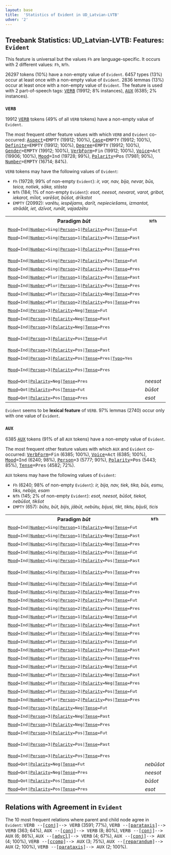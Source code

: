 ```yaml
---
layout: base
title:  'Statistics of Evident in UD_Latvian-LVTB'
udver: '2'
---
```


## Treebank Statistics: UD_Latvian-LVTB: Features: `Evident`

This feature is universal but the values `Fh` are language-specific.
It occurs with 2 different values: `Fh`, `Nfh`.

26297 tokens (10%) have a non-empty value of `Evident`.
6457 types (13%) occur at least once with a non-empty value of `Evident`.
2836 lemmas (13%) occur at least once with a non-empty value of `Evident`.
The feature is used with 2 part-of-speech tags: <tt><a href="lv_lvtb-pos-VERB.html">VERB</a></tt> (19912; 8% instances), <tt><a href="lv_lvtb-pos-AUX.html">AUX</a></tt> (6385; 2% instances).

### `VERB`

19912 <tt><a href="lv_lvtb-pos-VERB.html">VERB</a></tt> tokens (49% of all `VERB` tokens) have a non-empty value of `Evident`.

The most frequent other feature values with which `VERB` and `Evident` co-occurred: <tt><a href="lv_lvtb-feat-Aspect.html">Aspect</a></tt><tt>=EMPTY</tt> (19912; 100%), <tt><a href="lv_lvtb-feat-Case.html">Case</a></tt><tt>=EMPTY</tt> (19912; 100%), <tt><a href="lv_lvtb-feat-Definite.html">Definite</a></tt><tt>=EMPTY</tt> (19912; 100%), <tt><a href="lv_lvtb-feat-Degree.html">Degree</a></tt><tt>=EMPTY</tt> (19912; 100%), <tt><a href="lv_lvtb-feat-Gender.html">Gender</a></tt><tt>=EMPTY</tt> (19912; 100%), <tt><a href="lv_lvtb-feat-VerbForm.html">VerbForm</a></tt><tt>=Fin</tt> (19912; 100%), <tt><a href="lv_lvtb-feat-Voice.html">Voice</a></tt><tt>=Act</tt> (19906; 100%), <tt><a href="lv_lvtb-feat-Mood.html">Mood</a></tt><tt>=Ind</tt> (19728; 99%), <tt><a href="lv_lvtb-feat-Polarity.html">Polarity</a></tt><tt>=Pos</tt> (17981; 90%), <tt><a href="lv_lvtb-feat-Number.html">Number</a></tt><tt>=EMPTY</tt> (16714; 84%).

`VERB` tokens may have the following values of `Evident`:

* `Fh` (19728; 99% of non-empty `Evident`): <em>ir, var, nav, bija, nevar, būs, teica, notiek, sāka, stāsta</em>
* `Nfh` (184; 1% of non-empty `Evident`): <em>esot, neesot, nevarot, varot, gribot, iekarot, mīlot, varēšot, būšot, drīkstot</em>
* `EMPTY` (20992): <em>varētu, iespējams, darīt, nepieciešams, izmantot, strādāt, iet, dzīvot, runāt, vajadzētu</em>

<table>
  <tr><th>Paradigm <i>būt</i></th><th><tt>Nfh</tt></th><th><tt>Fh</tt></th></tr>
  <tr><td><tt><tt><a href="lv_lvtb-feat-Mood.html">Mood</a></tt><tt>=Ind</tt>|<tt><a href="lv_lvtb-feat-Number.html">Number</a></tt><tt>=Sing</tt>|<tt><a href="lv_lvtb-feat-Person.html">Person</a></tt><tt>=1</tt>|<tt><a href="lv_lvtb-feat-Polarity.html">Polarity</a></tt><tt>=Pos</tt>|<tt><a href="lv_lvtb-feat-Tense.html">Tense</a></tt><tt>=Fut</tt></tt></td><td></td><td><em>būšu</em></td></tr>
  <tr><td><tt><tt><a href="lv_lvtb-feat-Mood.html">Mood</a></tt><tt>=Ind</tt>|<tt><a href="lv_lvtb-feat-Number.html">Number</a></tt><tt>=Sing</tt>|<tt><a href="lv_lvtb-feat-Person.html">Person</a></tt><tt>=1</tt>|<tt><a href="lv_lvtb-feat-Polarity.html">Polarity</a></tt><tt>=Pos</tt>|<tt><a href="lv_lvtb-feat-Tense.html">Tense</a></tt><tt>=Past</tt></tt></td><td></td><td><em>biju</em></td></tr>
  <tr><td><tt><tt><a href="lv_lvtb-feat-Mood.html">Mood</a></tt><tt>=Ind</tt>|<tt><a href="lv_lvtb-feat-Number.html">Number</a></tt><tt>=Sing</tt>|<tt><a href="lv_lvtb-feat-Person.html">Person</a></tt><tt>=1</tt>|<tt><a href="lv_lvtb-feat-Polarity.html">Polarity</a></tt><tt>=Pos</tt>|<tt><a href="lv_lvtb-feat-Tense.html">Tense</a></tt><tt>=Pres</tt></tt></td><td></td><td><em>esmu, esu</em></td></tr>
  <tr><td><tt><tt><a href="lv_lvtb-feat-Mood.html">Mood</a></tt><tt>=Ind</tt>|<tt><a href="lv_lvtb-feat-Number.html">Number</a></tt><tt>=Sing</tt>|<tt><a href="lv_lvtb-feat-Person.html">Person</a></tt><tt>=2</tt>|<tt><a href="lv_lvtb-feat-Polarity.html">Polarity</a></tt><tt>=Pos</tt>|<tt><a href="lv_lvtb-feat-Tense.html">Tense</a></tt><tt>=Fut</tt></tt></td><td></td><td><em>būsi</em></td></tr>
  <tr><td><tt><tt><a href="lv_lvtb-feat-Mood.html">Mood</a></tt><tt>=Ind</tt>|<tt><a href="lv_lvtb-feat-Number.html">Number</a></tt><tt>=Sing</tt>|<tt><a href="lv_lvtb-feat-Person.html">Person</a></tt><tt>=2</tt>|<tt><a href="lv_lvtb-feat-Polarity.html">Polarity</a></tt><tt>=Pos</tt>|<tt><a href="lv_lvtb-feat-Tense.html">Tense</a></tt><tt>=Pres</tt></tt></td><td></td><td><em>esi</em></td></tr>
  <tr><td><tt><tt><a href="lv_lvtb-feat-Mood.html">Mood</a></tt><tt>=Ind</tt>|<tt><a href="lv_lvtb-feat-Number.html">Number</a></tt><tt>=Plur</tt>|<tt><a href="lv_lvtb-feat-Person.html">Person</a></tt><tt>=1</tt>|<tt><a href="lv_lvtb-feat-Polarity.html">Polarity</a></tt><tt>=Pos</tt>|<tt><a href="lv_lvtb-feat-Tense.html">Tense</a></tt><tt>=Past</tt></tt></td><td></td><td><em>bijām</em></td></tr>
  <tr><td><tt><tt><a href="lv_lvtb-feat-Mood.html">Mood</a></tt><tt>=Ind</tt>|<tt><a href="lv_lvtb-feat-Number.html">Number</a></tt><tt>=Plur</tt>|<tt><a href="lv_lvtb-feat-Person.html">Person</a></tt><tt>=1</tt>|<tt><a href="lv_lvtb-feat-Polarity.html">Polarity</a></tt><tt>=Pos</tt>|<tt><a href="lv_lvtb-feat-Tense.html">Tense</a></tt><tt>=Pres</tt></tt></td><td></td><td><em>esam</em></td></tr>
  <tr><td><tt><tt><a href="lv_lvtb-feat-Mood.html">Mood</a></tt><tt>=Ind</tt>|<tt><a href="lv_lvtb-feat-Number.html">Number</a></tt><tt>=Plur</tt>|<tt><a href="lv_lvtb-feat-Person.html">Person</a></tt><tt>=2</tt>|<tt><a href="lv_lvtb-feat-Polarity.html">Polarity</a></tt><tt>=Neg</tt>|<tt><a href="lv_lvtb-feat-Tense.html">Tense</a></tt><tt>=Pres</tt></tt></td><td></td><td><em>neesat</em></td></tr>
  <tr><td><tt><tt><a href="lv_lvtb-feat-Mood.html">Mood</a></tt><tt>=Ind</tt>|<tt><a href="lv_lvtb-feat-Number.html">Number</a></tt><tt>=Plur</tt>|<tt><a href="lv_lvtb-feat-Person.html">Person</a></tt><tt>=2</tt>|<tt><a href="lv_lvtb-feat-Polarity.html">Polarity</a></tt><tt>=Pos</tt>|<tt><a href="lv_lvtb-feat-Tense.html">Tense</a></tt><tt>=Pres</tt></tt></td><td></td><td><em>esat</em></td></tr>
  <tr><td><tt><tt><a href="lv_lvtb-feat-Mood.html">Mood</a></tt><tt>=Ind</tt>|<tt><a href="lv_lvtb-feat-Person.html">Person</a></tt><tt>=3</tt>|<tt><a href="lv_lvtb-feat-Polarity.html">Polarity</a></tt><tt>=Neg</tt>|<tt><a href="lv_lvtb-feat-Tense.html">Tense</a></tt><tt>=Fut</tt></tt></td><td></td><td><em>nebūs</em></td></tr>
  <tr><td><tt><tt><a href="lv_lvtb-feat-Mood.html">Mood</a></tt><tt>=Ind</tt>|<tt><a href="lv_lvtb-feat-Person.html">Person</a></tt><tt>=3</tt>|<tt><a href="lv_lvtb-feat-Polarity.html">Polarity</a></tt><tt>=Neg</tt>|<tt><a href="lv_lvtb-feat-Tense.html">Tense</a></tt><tt>=Past</tt></tt></td><td></td><td><em>nebija</em></td></tr>
  <tr><td><tt><tt><a href="lv_lvtb-feat-Mood.html">Mood</a></tt><tt>=Ind</tt>|<tt><a href="lv_lvtb-feat-Person.html">Person</a></tt><tt>=3</tt>|<tt><a href="lv_lvtb-feat-Polarity.html">Polarity</a></tt><tt>=Neg</tt>|<tt><a href="lv_lvtb-feat-Tense.html">Tense</a></tt><tt>=Pres</tt></tt></td><td></td><td><em>nav</em></td></tr>
  <tr><td><tt><tt><a href="lv_lvtb-feat-Mood.html">Mood</a></tt><tt>=Ind</tt>|<tt><a href="lv_lvtb-feat-Person.html">Person</a></tt><tt>=3</tt>|<tt><a href="lv_lvtb-feat-Polarity.html">Polarity</a></tt><tt>=Pos</tt>|<tt><a href="lv_lvtb-feat-Tense.html">Tense</a></tt><tt>=Fut</tt></tt></td><td></td><td><em>būs, nebūs</em></td></tr>
  <tr><td><tt><tt><a href="lv_lvtb-feat-Mood.html">Mood</a></tt><tt>=Ind</tt>|<tt><a href="lv_lvtb-feat-Person.html">Person</a></tt><tt>=3</tt>|<tt><a href="lv_lvtb-feat-Polarity.html">Polarity</a></tt><tt>=Pos</tt>|<tt><a href="lv_lvtb-feat-Tense.html">Tense</a></tt><tt>=Past</tt></tt></td><td></td><td><em>bija</em></td></tr>
  <tr><td><tt><tt><a href="lv_lvtb-feat-Mood.html">Mood</a></tt><tt>=Ind</tt>|<tt><a href="lv_lvtb-feat-Person.html">Person</a></tt><tt>=3</tt>|<tt><a href="lv_lvtb-feat-Polarity.html">Polarity</a></tt><tt>=Pos</tt>|<tt><a href="lv_lvtb-feat-Tense.html">Tense</a></tt><tt>=Pres</tt>|<tt><a href="lv_lvtb-feat-Typo.html">Typo</a></tt><tt>=Yes</tt></tt></td><td></td><td><em>Tr</em></td></tr>
  <tr><td><tt><tt><a href="lv_lvtb-feat-Mood.html">Mood</a></tt><tt>=Ind</tt>|<tt><a href="lv_lvtb-feat-Person.html">Person</a></tt><tt>=3</tt>|<tt><a href="lv_lvtb-feat-Polarity.html">Polarity</a></tt><tt>=Pos</tt>|<tt><a href="lv_lvtb-feat-Tense.html">Tense</a></tt><tt>=Pres</tt></tt></td><td></td><td><em>ir, bij, bija</em></td></tr>
  <tr><td><tt><tt><a href="lv_lvtb-feat-Mood.html">Mood</a></tt><tt>=Qot</tt>|<tt><a href="lv_lvtb-feat-Polarity.html">Polarity</a></tt><tt>=Neg</tt>|<tt><a href="lv_lvtb-feat-Tense.html">Tense</a></tt><tt>=Pres</tt></tt></td><td><em>neesot</em></td><td></td></tr>
  <tr><td><tt><tt><a href="lv_lvtb-feat-Mood.html">Mood</a></tt><tt>=Qot</tt>|<tt><a href="lv_lvtb-feat-Polarity.html">Polarity</a></tt><tt>=Pos</tt>|<tt><a href="lv_lvtb-feat-Tense.html">Tense</a></tt><tt>=Fut</tt></tt></td><td><em>būšot</em></td><td></td></tr>
  <tr><td><tt><tt><a href="lv_lvtb-feat-Mood.html">Mood</a></tt><tt>=Qot</tt>|<tt><a href="lv_lvtb-feat-Polarity.html">Polarity</a></tt><tt>=Pos</tt>|<tt><a href="lv_lvtb-feat-Tense.html">Tense</a></tt><tt>=Pres</tt></tt></td><td><em>esot</em></td><td></td></tr>
</table>

`Evident` seems to be **lexical feature** of `VERB`. 97% lemmas (2740) occur only with one value of `Evident`.

### `AUX`

6385 <tt><a href="lv_lvtb-pos-AUX.html">AUX</a></tt> tokens (91% of all `AUX` tokens) have a non-empty value of `Evident`.

The most frequent other feature values with which `AUX` and `Evident` co-occurred: <tt><a href="lv_lvtb-feat-VerbForm.html">VerbForm</a></tt><tt>=Fin</tt> (6385; 100%), <tt><a href="lv_lvtb-feat-Voice.html">Voice</a></tt><tt>=Act</tt> (6385; 100%), <tt><a href="lv_lvtb-feat-Mood.html">Mood</a></tt><tt>=Ind</tt> (6240; 98%), <tt><a href="lv_lvtb-feat-Person.html">Person</a></tt><tt>=3</tt> (5777; 90%), <tt><a href="lv_lvtb-feat-Polarity.html">Polarity</a></tt><tt>=Pos</tt> (5443; 85%), <tt><a href="lv_lvtb-feat-Tense.html">Tense</a></tt><tt>=Pres</tt> (4582; 72%).

`AUX` tokens may have the following values of `Evident`:

* `Fh` (6240; 98% of non-empty `Evident`): <em>ir, bija, nav, tiek, tika, būs, esmu, tiks, nebija, esam</em>
* `Nfh` (145; 2% of non-empty `Evident`): <em>esot, neesot, būšot, tiekot, nebūšot, tikšot</em>
* `EMPTY` (657): <em>būtu, būt, bijis, jābūt, nebūtu, bijusi, tikt, tiktu, bijuši, ticis</em>

<table>
  <tr><th>Paradigm <i>būt</i></th><th><tt>Nfh</tt></th><th><tt>Fh</tt></th></tr>
  <tr><td><tt><tt><a href="lv_lvtb-feat-Mood.html">Mood</a></tt><tt>=Ind</tt>|<tt><a href="lv_lvtb-feat-Number.html">Number</a></tt><tt>=Sing</tt>|<tt><a href="lv_lvtb-feat-Person.html">Person</a></tt><tt>=1</tt>|<tt><a href="lv_lvtb-feat-Polarity.html">Polarity</a></tt><tt>=Neg</tt>|<tt><a href="lv_lvtb-feat-Tense.html">Tense</a></tt><tt>=Fut</tt></tt></td><td></td><td><em>nebūšu</em></td></tr>
  <tr><td><tt><tt><a href="lv_lvtb-feat-Mood.html">Mood</a></tt><tt>=Ind</tt>|<tt><a href="lv_lvtb-feat-Number.html">Number</a></tt><tt>=Sing</tt>|<tt><a href="lv_lvtb-feat-Person.html">Person</a></tt><tt>=1</tt>|<tt><a href="lv_lvtb-feat-Polarity.html">Polarity</a></tt><tt>=Neg</tt>|<tt><a href="lv_lvtb-feat-Tense.html">Tense</a></tt><tt>=Past</tt></tt></td><td></td><td><em>nebiju</em></td></tr>
  <tr><td><tt><tt><a href="lv_lvtb-feat-Mood.html">Mood</a></tt><tt>=Ind</tt>|<tt><a href="lv_lvtb-feat-Number.html">Number</a></tt><tt>=Sing</tt>|<tt><a href="lv_lvtb-feat-Person.html">Person</a></tt><tt>=1</tt>|<tt><a href="lv_lvtb-feat-Polarity.html">Polarity</a></tt><tt>=Neg</tt>|<tt><a href="lv_lvtb-feat-Tense.html">Tense</a></tt><tt>=Pres</tt></tt></td><td></td><td><em>neesmu</em></td></tr>
  <tr><td><tt><tt><a href="lv_lvtb-feat-Mood.html">Mood</a></tt><tt>=Ind</tt>|<tt><a href="lv_lvtb-feat-Number.html">Number</a></tt><tt>=Sing</tt>|<tt><a href="lv_lvtb-feat-Person.html">Person</a></tt><tt>=1</tt>|<tt><a href="lv_lvtb-feat-Polarity.html">Polarity</a></tt><tt>=Pos</tt>|<tt><a href="lv_lvtb-feat-Tense.html">Tense</a></tt><tt>=Fut</tt></tt></td><td></td><td><em>būšu</em></td></tr>
  <tr><td><tt><tt><a href="lv_lvtb-feat-Mood.html">Mood</a></tt><tt>=Ind</tt>|<tt><a href="lv_lvtb-feat-Number.html">Number</a></tt><tt>=Sing</tt>|<tt><a href="lv_lvtb-feat-Person.html">Person</a></tt><tt>=1</tt>|<tt><a href="lv_lvtb-feat-Polarity.html">Polarity</a></tt><tt>=Pos</tt>|<tt><a href="lv_lvtb-feat-Tense.html">Tense</a></tt><tt>=Past</tt></tt></td><td></td><td><em>biju</em></td></tr>
  <tr><td><tt><tt><a href="lv_lvtb-feat-Mood.html">Mood</a></tt><tt>=Ind</tt>|<tt><a href="lv_lvtb-feat-Number.html">Number</a></tt><tt>=Sing</tt>|<tt><a href="lv_lvtb-feat-Person.html">Person</a></tt><tt>=1</tt>|<tt><a href="lv_lvtb-feat-Polarity.html">Polarity</a></tt><tt>=Pos</tt>|<tt><a href="lv_lvtb-feat-Tense.html">Tense</a></tt><tt>=Pres</tt></tt></td><td></td><td><em>esmu, esu</em></td></tr>
  <tr><td><tt><tt><a href="lv_lvtb-feat-Mood.html">Mood</a></tt><tt>=Ind</tt>|<tt><a href="lv_lvtb-feat-Number.html">Number</a></tt><tt>=Sing</tt>|<tt><a href="lv_lvtb-feat-Person.html">Person</a></tt><tt>=2</tt>|<tt><a href="lv_lvtb-feat-Polarity.html">Polarity</a></tt><tt>=Neg</tt>|<tt><a href="lv_lvtb-feat-Tense.html">Tense</a></tt><tt>=Fut</tt></tt></td><td></td><td><em>nebūsi</em></td></tr>
  <tr><td><tt><tt><a href="lv_lvtb-feat-Mood.html">Mood</a></tt><tt>=Ind</tt>|<tt><a href="lv_lvtb-feat-Number.html">Number</a></tt><tt>=Sing</tt>|<tt><a href="lv_lvtb-feat-Person.html">Person</a></tt><tt>=2</tt>|<tt><a href="lv_lvtb-feat-Polarity.html">Polarity</a></tt><tt>=Neg</tt>|<tt><a href="lv_lvtb-feat-Tense.html">Tense</a></tt><tt>=Pres</tt></tt></td><td></td><td><em>neesi</em></td></tr>
  <tr><td><tt><tt><a href="lv_lvtb-feat-Mood.html">Mood</a></tt><tt>=Ind</tt>|<tt><a href="lv_lvtb-feat-Number.html">Number</a></tt><tt>=Sing</tt>|<tt><a href="lv_lvtb-feat-Person.html">Person</a></tt><tt>=2</tt>|<tt><a href="lv_lvtb-feat-Polarity.html">Polarity</a></tt><tt>=Pos</tt>|<tt><a href="lv_lvtb-feat-Tense.html">Tense</a></tt><tt>=Fut</tt></tt></td><td></td><td><em>būsi</em></td></tr>
  <tr><td><tt><tt><a href="lv_lvtb-feat-Mood.html">Mood</a></tt><tt>=Ind</tt>|<tt><a href="lv_lvtb-feat-Number.html">Number</a></tt><tt>=Sing</tt>|<tt><a href="lv_lvtb-feat-Person.html">Person</a></tt><tt>=2</tt>|<tt><a href="lv_lvtb-feat-Polarity.html">Polarity</a></tt><tt>=Pos</tt>|<tt><a href="lv_lvtb-feat-Tense.html">Tense</a></tt><tt>=Pres</tt></tt></td><td></td><td><em>esi</em></td></tr>
  <tr><td><tt><tt><a href="lv_lvtb-feat-Mood.html">Mood</a></tt><tt>=Ind</tt>|<tt><a href="lv_lvtb-feat-Number.html">Number</a></tt><tt>=Plur</tt>|<tt><a href="lv_lvtb-feat-Person.html">Person</a></tt><tt>=1</tt>|<tt><a href="lv_lvtb-feat-Polarity.html">Polarity</a></tt><tt>=Neg</tt>|<tt><a href="lv_lvtb-feat-Tense.html">Tense</a></tt><tt>=Fut</tt></tt></td><td></td><td><em>nebūsim</em></td></tr>
  <tr><td><tt><tt><a href="lv_lvtb-feat-Mood.html">Mood</a></tt><tt>=Ind</tt>|<tt><a href="lv_lvtb-feat-Number.html">Number</a></tt><tt>=Plur</tt>|<tt><a href="lv_lvtb-feat-Person.html">Person</a></tt><tt>=1</tt>|<tt><a href="lv_lvtb-feat-Polarity.html">Polarity</a></tt><tt>=Neg</tt>|<tt><a href="lv_lvtb-feat-Tense.html">Tense</a></tt><tt>=Past</tt></tt></td><td></td><td><em>nebijām</em></td></tr>
  <tr><td><tt><tt><a href="lv_lvtb-feat-Mood.html">Mood</a></tt><tt>=Ind</tt>|<tt><a href="lv_lvtb-feat-Number.html">Number</a></tt><tt>=Plur</tt>|<tt><a href="lv_lvtb-feat-Person.html">Person</a></tt><tt>=1</tt>|<tt><a href="lv_lvtb-feat-Polarity.html">Polarity</a></tt><tt>=Neg</tt>|<tt><a href="lv_lvtb-feat-Tense.html">Tense</a></tt><tt>=Pres</tt></tt></td><td></td><td><em>neesam</em></td></tr>
  <tr><td><tt><tt><a href="lv_lvtb-feat-Mood.html">Mood</a></tt><tt>=Ind</tt>|<tt><a href="lv_lvtb-feat-Number.html">Number</a></tt><tt>=Plur</tt>|<tt><a href="lv_lvtb-feat-Person.html">Person</a></tt><tt>=1</tt>|<tt><a href="lv_lvtb-feat-Polarity.html">Polarity</a></tt><tt>=Pos</tt>|<tt><a href="lv_lvtb-feat-Tense.html">Tense</a></tt><tt>=Fut</tt></tt></td><td></td><td><em>būsim</em></td></tr>
  <tr><td><tt><tt><a href="lv_lvtb-feat-Mood.html">Mood</a></tt><tt>=Ind</tt>|<tt><a href="lv_lvtb-feat-Number.html">Number</a></tt><tt>=Plur</tt>|<tt><a href="lv_lvtb-feat-Person.html">Person</a></tt><tt>=1</tt>|<tt><a href="lv_lvtb-feat-Polarity.html">Polarity</a></tt><tt>=Pos</tt>|<tt><a href="lv_lvtb-feat-Tense.html">Tense</a></tt><tt>=Past</tt></tt></td><td></td><td><em>bijām</em></td></tr>
  <tr><td><tt><tt><a href="lv_lvtb-feat-Mood.html">Mood</a></tt><tt>=Ind</tt>|<tt><a href="lv_lvtb-feat-Number.html">Number</a></tt><tt>=Plur</tt>|<tt><a href="lv_lvtb-feat-Person.html">Person</a></tt><tt>=1</tt>|<tt><a href="lv_lvtb-feat-Polarity.html">Polarity</a></tt><tt>=Pos</tt>|<tt><a href="lv_lvtb-feat-Tense.html">Tense</a></tt><tt>=Pres</tt></tt></td><td></td><td><em>esam</em></td></tr>
  <tr><td><tt><tt><a href="lv_lvtb-feat-Mood.html">Mood</a></tt><tt>=Ind</tt>|<tt><a href="lv_lvtb-feat-Number.html">Number</a></tt><tt>=Plur</tt>|<tt><a href="lv_lvtb-feat-Person.html">Person</a></tt><tt>=2</tt>|<tt><a href="lv_lvtb-feat-Polarity.html">Polarity</a></tt><tt>=Neg</tt>|<tt><a href="lv_lvtb-feat-Tense.html">Tense</a></tt><tt>=Fut</tt></tt></td><td></td><td><em>nebūsiet</em></td></tr>
  <tr><td><tt><tt><a href="lv_lvtb-feat-Mood.html">Mood</a></tt><tt>=Ind</tt>|<tt><a href="lv_lvtb-feat-Number.html">Number</a></tt><tt>=Plur</tt>|<tt><a href="lv_lvtb-feat-Person.html">Person</a></tt><tt>=2</tt>|<tt><a href="lv_lvtb-feat-Polarity.html">Polarity</a></tt><tt>=Neg</tt>|<tt><a href="lv_lvtb-feat-Tense.html">Tense</a></tt><tt>=Past</tt></tt></td><td></td><td><em>nebijāt</em></td></tr>
  <tr><td><tt><tt><a href="lv_lvtb-feat-Mood.html">Mood</a></tt><tt>=Ind</tt>|<tt><a href="lv_lvtb-feat-Number.html">Number</a></tt><tt>=Plur</tt>|<tt><a href="lv_lvtb-feat-Person.html">Person</a></tt><tt>=2</tt>|<tt><a href="lv_lvtb-feat-Polarity.html">Polarity</a></tt><tt>=Neg</tt>|<tt><a href="lv_lvtb-feat-Tense.html">Tense</a></tt><tt>=Pres</tt></tt></td><td></td><td><em>neesat</em></td></tr>
  <tr><td><tt><tt><a href="lv_lvtb-feat-Mood.html">Mood</a></tt><tt>=Ind</tt>|<tt><a href="lv_lvtb-feat-Number.html">Number</a></tt><tt>=Plur</tt>|<tt><a href="lv_lvtb-feat-Person.html">Person</a></tt><tt>=2</tt>|<tt><a href="lv_lvtb-feat-Polarity.html">Polarity</a></tt><tt>=Pos</tt>|<tt><a href="lv_lvtb-feat-Tense.html">Tense</a></tt><tt>=Fut</tt></tt></td><td></td><td><em>būsiet</em></td></tr>
  <tr><td><tt><tt><a href="lv_lvtb-feat-Mood.html">Mood</a></tt><tt>=Ind</tt>|<tt><a href="lv_lvtb-feat-Number.html">Number</a></tt><tt>=Plur</tt>|<tt><a href="lv_lvtb-feat-Person.html">Person</a></tt><tt>=2</tt>|<tt><a href="lv_lvtb-feat-Polarity.html">Polarity</a></tt><tt>=Pos</tt>|<tt><a href="lv_lvtb-feat-Tense.html">Tense</a></tt><tt>=Pres</tt></tt></td><td></td><td><em>esat</em></td></tr>
  <tr><td><tt><tt><a href="lv_lvtb-feat-Mood.html">Mood</a></tt><tt>=Ind</tt>|<tt><a href="lv_lvtb-feat-Person.html">Person</a></tt><tt>=3</tt>|<tt><a href="lv_lvtb-feat-Polarity.html">Polarity</a></tt><tt>=Neg</tt>|<tt><a href="lv_lvtb-feat-Tense.html">Tense</a></tt><tt>=Fut</tt></tt></td><td></td><td><em>nebūs</em></td></tr>
  <tr><td><tt><tt><a href="lv_lvtb-feat-Mood.html">Mood</a></tt><tt>=Ind</tt>|<tt><a href="lv_lvtb-feat-Person.html">Person</a></tt><tt>=3</tt>|<tt><a href="lv_lvtb-feat-Polarity.html">Polarity</a></tt><tt>=Neg</tt>|<tt><a href="lv_lvtb-feat-Tense.html">Tense</a></tt><tt>=Past</tt></tt></td><td></td><td><em>nebija</em></td></tr>
  <tr><td><tt><tt><a href="lv_lvtb-feat-Mood.html">Mood</a></tt><tt>=Ind</tt>|<tt><a href="lv_lvtb-feat-Person.html">Person</a></tt><tt>=3</tt>|<tt><a href="lv_lvtb-feat-Polarity.html">Polarity</a></tt><tt>=Neg</tt>|<tt><a href="lv_lvtb-feat-Tense.html">Tense</a></tt><tt>=Pres</tt></tt></td><td></td><td><em>nav</em></td></tr>
  <tr><td><tt><tt><a href="lv_lvtb-feat-Mood.html">Mood</a></tt><tt>=Ind</tt>|<tt><a href="lv_lvtb-feat-Person.html">Person</a></tt><tt>=3</tt>|<tt><a href="lv_lvtb-feat-Polarity.html">Polarity</a></tt><tt>=Pos</tt>|<tt><a href="lv_lvtb-feat-Tense.html">Tense</a></tt><tt>=Fut</tt></tt></td><td></td><td><em>būs</em></td></tr>
  <tr><td><tt><tt><a href="lv_lvtb-feat-Mood.html">Mood</a></tt><tt>=Ind</tt>|<tt><a href="lv_lvtb-feat-Person.html">Person</a></tt><tt>=3</tt>|<tt><a href="lv_lvtb-feat-Polarity.html">Polarity</a></tt><tt>=Pos</tt>|<tt><a href="lv_lvtb-feat-Tense.html">Tense</a></tt><tt>=Past</tt></tt></td><td></td><td><em>bija, bij, bij'</em></td></tr>
  <tr><td><tt><tt><a href="lv_lvtb-feat-Mood.html">Mood</a></tt><tt>=Ind</tt>|<tt><a href="lv_lvtb-feat-Person.html">Person</a></tt><tt>=3</tt>|<tt><a href="lv_lvtb-feat-Polarity.html">Polarity</a></tt><tt>=Pos</tt>|<tt><a href="lv_lvtb-feat-Tense.html">Tense</a></tt><tt>=Pres</tt></tt></td><td></td><td><em>ir</em></td></tr>
  <tr><td><tt><tt><a href="lv_lvtb-feat-Mood.html">Mood</a></tt><tt>=Qot</tt>|<tt><a href="lv_lvtb-feat-Polarity.html">Polarity</a></tt><tt>=Neg</tt>|<tt><a href="lv_lvtb-feat-Tense.html">Tense</a></tt><tt>=Fut</tt></tt></td><td><em>nebūšot</em></td><td></td></tr>
  <tr><td><tt><tt><a href="lv_lvtb-feat-Mood.html">Mood</a></tt><tt>=Qot</tt>|<tt><a href="lv_lvtb-feat-Polarity.html">Polarity</a></tt><tt>=Neg</tt>|<tt><a href="lv_lvtb-feat-Tense.html">Tense</a></tt><tt>=Pres</tt></tt></td><td><em>neesot</em></td><td></td></tr>
  <tr><td><tt><tt><a href="lv_lvtb-feat-Mood.html">Mood</a></tt><tt>=Qot</tt>|<tt><a href="lv_lvtb-feat-Polarity.html">Polarity</a></tt><tt>=Pos</tt>|<tt><a href="lv_lvtb-feat-Tense.html">Tense</a></tt><tt>=Fut</tt></tt></td><td><em>būšot</em></td><td></td></tr>
  <tr><td><tt><tt><a href="lv_lvtb-feat-Mood.html">Mood</a></tt><tt>=Qot</tt>|<tt><a href="lv_lvtb-feat-Polarity.html">Polarity</a></tt><tt>=Pos</tt>|<tt><a href="lv_lvtb-feat-Tense.html">Tense</a></tt><tt>=Pres</tt></tt></td><td><em>esot</em></td><td></td></tr>
</table>

## Relations with Agreement in `Evident`

The 10 most frequent relations where parent and child node agree in `Evident`:
<tt>VERB --[<tt><a href="lv_lvtb-dep-conj.html">conj</a></tt>]--> VERB</tt> (3591; 77%),
<tt>VERB --[<tt><a href="lv_lvtb-dep-parataxis.html">parataxis</a></tt>]--> VERB</tt> (363; 64%),
<tt>AUX --[<tt><a href="lv_lvtb-dep-conj.html">conj</a></tt>]--> VERB</tt> (8; 80%),
<tt>VERB --[<tt><a href="lv_lvtb-dep-conj.html">conj</a></tt>]--> AUX</tt> (6; 86%),
<tt>AUX --[<tt><a href="lv_lvtb-dep-advcl.html">advcl</a></tt>]--> VERB</tt> (4; 67%),
<tt>AUX --[<tt><a href="lv_lvtb-dep-conj.html">conj</a></tt>]--> AUX</tt> (4; 100%),
<tt>VERB --[<tt><a href="lv_lvtb-dep-ccomp.html">ccomp</a></tt>]--> AUX</tt> (3; 75%),
<tt>AUX --[<tt><a href="lv_lvtb-dep-reparandum.html">reparandum</a></tt>]--> AUX</tt> (2; 100%),
<tt>VERB --[<tt><a href="lv_lvtb-dep-parataxis.html">parataxis</a></tt>]--> AUX</tt> (2; 100%).

